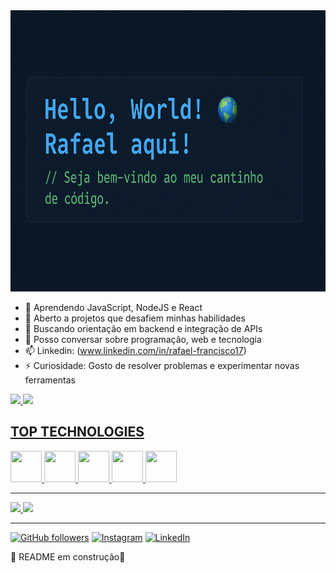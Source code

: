  <img src="./banner1.png" width="100%" height= "450px">


 
- 🌱 Aprendendo JavaScript, NodeJS e React
- 👯 Aberto a projetos que desafiem minhas habilidades
- 🤔 Buscando orientação em backend e integração de APIs
- 💬 Posso conversar sobre programação, web e tecnologia
- 📫 Linkedin: (www.linkedin.com/in/rafael-francisco17) 
- ⚡ Curiosidade: Gosto de resolver problemas e experimentar novas ferramentas

<div>

<a href="https://github.com/rafael-santos-devv">
<img height="120em" src="https://github-readme-stats.vercel.app/api?username=rafael-santos-devv&show_icons=true&hide=contribs,prs&cache_seconds=86400&theme=github_dark&cache_seconds=0">
<img height="120em" src="https://github-readme-stats.vercel.app/api/top-langs/?username=rafael-santos-devv&layout=donut&theme=github_dark">

</div>         

## TOP TECHNOLOGIES

<div>

<img src="https://cdn.jsdelivr.net/gh/devicons/devicon@latest/icons/html5/html5-original.svg" height="50" width="50" />
<img src="https://cdn.jsdelivr.net/gh/devicons/devicon@latest/icons/css3/css3-original.svg"   height="50" width="50" />
<img src="https://cdn.jsdelivr.net/gh/devicons/devicon@latest/icons/javascript/javascript-original.svg" height="50" width="50" />
<img src="https://cdn.jsdelivr.net/gh/devicons/devicon@latest/icons/nodejs/nodejs-original-wordmark.svg" height="50" width="50"  />
<img src="https://cdn.jsdelivr.net/gh/devicons/devicon@latest/icons/react/react-original.svg" height="50" width="50" />

_________________________________________________________________________________________

<div>
<img height="115em" src="https://github-readme-stats.vercel.app/api/pin/?username=rafael-santos-devv&repo=Gratiflix&theme=graywhite">
<img height="115em" src="https://github-readme-stats.vercel.app/api/pin/?username=rafael-santos-devv&repo=PrecoTech&theme=graywhite">
</div>

_________________________________________________________________________________________

[![GitHub followers](https://img.shields.io/github/followers/rafael-santos-devv?style=for-the-badge&logo=github&color=black)](https://github.com/rafael-santos-devv) [![Instagram](https://img.shields.io/badge/Instagram-@rafatech1101-000000?style=for-the-badge&logo=instagram&logoColor=white)](https://instagram.com/rafatech1101) [![LinkedIn](https://img.shields.io/badge/LinkedIn-rafael--francisco17-000000?style=for-the-badge&logo=linkedin&logoColor=white)](https://www.linkedin.com/in/rafael-francisco17)

 

<div>
🚧 README em construção🚧
</div>
